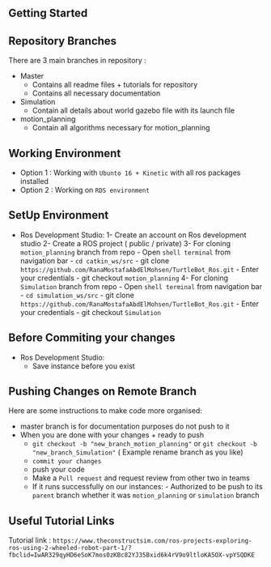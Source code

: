 ## Getting Started

## Repository Branches
There are 3 main branches in repository :
  - Master
    - Contains all readme files + tutorials for repository
    - Contains all necessary documentation
  - Simulation
    - Contain all details about world gazebo file with its launch file
  - motion_planning
    - Contain all algorithms necessary for motion_planning

## Working Environment
- Option 1 : Working with `Ubunto 16 + Kinetic` with all ros packages installed
- Option 2 : Working on `RDS environment`

## SetUp Environment
  - Ros Development Studio:
      1- Create an account on Ros development studio
      2- Create a ROS project ( public / private)
      3- For cloning `motion_planning` branch from repo
            - Open ``shell terminal`` from navigation bar
            - ``cd catkin_ws/src`` 
            - git clone `https://github.com/RanaMostafaAbdElMohsen/TurtleBot_Ros.git`
            - Enter your credentials
            - git checkout `motion_planning`
      4- For cloning `Simulation` branch from repo
            - Open ``shell terminal`` from navigation bar
            - ``cd simulation_ws/src`` 
            - git clone `https://github.com/RanaMostafaAbdElMohsen/TurtleBot_Ros.git`
            - Enter your credentials
            - git checkout `Simulation`
            
## Before Commiting your changes
  - Ros Development Studio:
      - Save instance before you exist
        
## Pushing Changes on Remote Branch
Here are some instructions to make code more organised:
  - master branch is for documentation purposes do not push to it
  - When you are done with your changes + ready to push
      - `git checkout -b "new_branch_motion_planning"` or `git checkout -b "new_branch_Simulation"` ( Example rename branch as you like)
      - `commit your changes`
      - push your code
      - Make a `Pull request` and request review from other two in teams 
      - If it runs successfully on our instances:
            - Authorized to be push to its `parent` branch whether it was `motion_planning` or `simulation` branch
            
## Useful Tutorial Links
Tutorial link : `https://www.theconstructsim.com/ros-projects-exploring-ros-using-2-wheeled-robot-part-1/?fbclid=IwAR329qyHD6eSoK7mos0zKBc82YJ35Bxid6k4rV9o9ltloKA5OX-vpYSQDKE`
